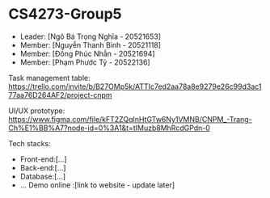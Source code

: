 # CS4273-Group5
- Leader: [Ngô Bá Trọng Nghĩa - 20521653]
- Member: [Nguyễn Thanh Bình - 20521118]
- Member: [Đồng Phúc Nhẫn - 20521694]
- Member: [Phạm Phước Tỷ - 20522136]

Task management table: https://trello.com/invite/b/B27OMp5k/ATTIc7ed2aa78a8e9279e26c99d3ac177aa76D264AF2/project-cnpm

UI/UX prototype: https://www.figma.com/file/kFT2ZQqInHtGTw6Ny1VMNB/CNPM_-Trang-Ch%E1%BB%A7?node-id=0%3A1&t=tIMuzb8MhRcdGPdn-0

Tech stacks: 

- Front-end:[...]
- Back-end:[...]
- Database:[...]
- ...
Demo online :[link to website - update later]
